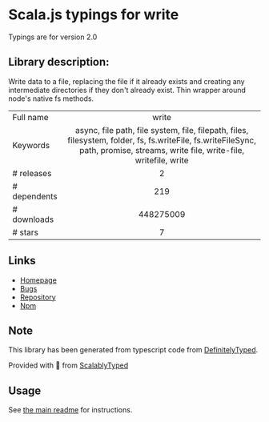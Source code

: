 
# Scala.js typings for write

Typings are for version 2.0

## Library description:
Write data to a file, replacing the file if it already exists and creating any intermediate directories if they don't already exist. Thin wrapper around node's native fs methods.

|                    |                 |
| ------------------ | :-------------: |
| Full name          | write |
| Keywords           | async, file path, file system, file, filepath, files, filesystem, folder, fs, fs.writeFile, fs.writeFileSync, path, promise, streams, write file, write-file, writefile, write |
| # releases         | 2 |
| # dependents       | 219 |
| # downloads        | 448275009 |
| # stars            | 7 |

## Links
- [Homepage](https://github.com/jonschlinkert/write)
- [Bugs](https://github.com/jonschlinkert/write/issues)
- [Repository](https://github.com/jonschlinkert/write)
- [Npm](https://www.npmjs.com/package/write)
    


## Note
This library has been generated from typescript code from [DefinitelyTyped](https://definitelytyped.org).

Provided with :purple_heart: from [ScalablyTyped](https://github.com/oyvindberg/ScalablyTyped)

## Usage
See [the main readme](../../readme.md) for instructions.


